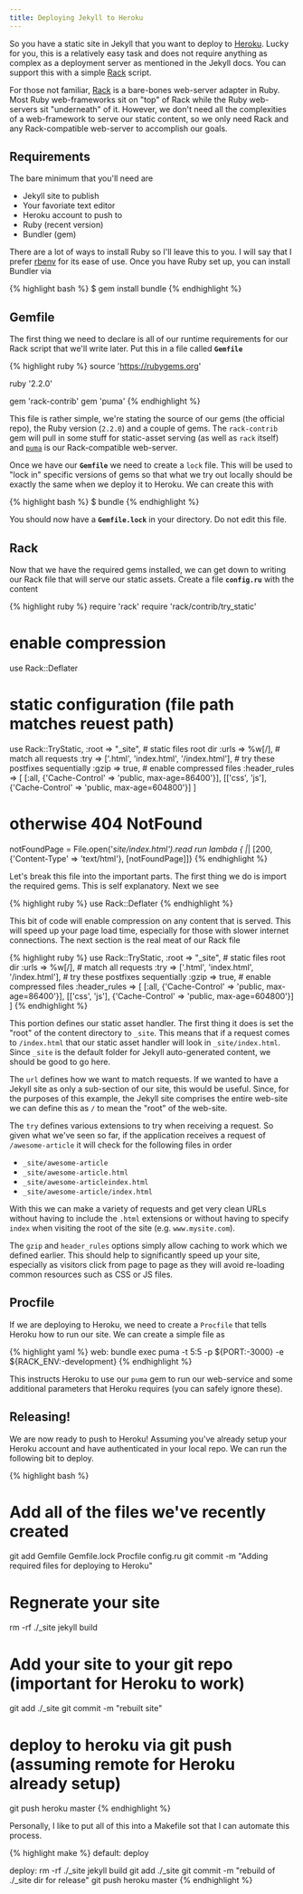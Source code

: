```yaml
---
title: Deploying Jekyll to Heroku
---
```


So you have a static site in Jekyll that you want to deploy to
[Heroku][heroku]. Lucky for you, this is a relatively easy task and does not
require anything as complex as a deployment server as mentioned in the
Jekyll docs. You can support this with a simple [Rack][rack] script.

For those not familiar, [Rack][rack] is a bare-bones web-server adapter in
Ruby. Most Ruby web-frameworks sit on "top" of Rack while the Ruby web-servers
sit "underneath" of it. However, we don't need all the complexities of a web-framework
to serve our static content, so we only need Rack and any Rack-compatible
web-server to accomplish our goals.

## Requirements

The bare minimum that you'll need are

+ Jekyll site to publish
+ Your favoriate text editor
+ Heroku account to push to
+ Ruby (recent version)
+ Bundler (gem)

There are a lot of ways to install Ruby so I'll leave this to you. I will
say that I prefer [rbenv][rbenv] for its ease of use. Once you have Ruby
set up, you can install Bundler via

{% highlight bash %}
$ gem install bundle
{% endhighlight %}

## Gemfile

The first thing we need to declare is all of our runtime requirements for our Rack
script that we'll write later. Put this in a file called __`Gemfile`__

{% highlight ruby %}
source 'https://rubygems.org'

ruby '2.2.0'

gem 'rack-contrib'
gem 'puma'
{% endhighlight %}

This file is rather simple, we're stating the source of our gems (the official repo),
the Ruby version (`2.2.0`) and a couple of gems. The `rack-contrib` gem will pull in
some stuff for static-asset serving (as well as `rack` itself) and [`puma`][puma] is
our Rack-compatible web-server.

Once we have our __`Gemfile`__ we need to create a `lock` file. This will be used
to "lock in" specific versions of gems so that what we try out locally should be
exactly the same when we deploy it to Heroku. We can create this with

{% highlight bash %}
$ bundle
{% endhighlight %}

You should now have a __`Gemfile.lock`__ in your directory. Do not edit this file.

## Rack

Now that we have the required gems installed, we can get down to writing our Rack
file that will serve our static assets. Create a file __`config.ru`__ with the
content

{% highlight ruby %}
require 'rack'
require 'rack/contrib/try_static'

# enable compression
use Rack::Deflater

# static configuration (file path matches reuest path)
use Rack::TryStatic,
      :root => "_site",  # static files root dir
      :urls => %w[/],    # match all requests
      :try => ['.html', 'index.html', '/index.html'], # try these postfixes sequentially
      :gzip => true,     # enable compressed files
      :header_rules => [
        [:all, {'Cache-Control' => 'public, max-age=86400'}],
        [['css', 'js'], {'Cache-Control' => 'public, max-age=604800'}]
      ]

# otherwise 404 NotFound
notFoundPage = File.open('_site/index.html').read
run lambda { |_| [200, {'Content-Type' => 'text/html'}, [notFoundPage]]}
{% endhighlight %}

Let's break this file into the important parts. The first thing we do is import
the required gems. This is self explanatory. Next we see

{% highlight ruby %}
use Rack::Deflater
{% endhighlight %}

This bit of code will enable compression on any content that is served. This will speed up
your page load time, especially for those with slower internet connections. The next section
is the real meat of our Rack file

{% highlight ruby %}
use Rack::TryStatic,
      :root => "_site",  # static files root dir
      :urls => %w[/],    # match all requests
      :try => ['.html', 'index.html', '/index.html'], # try these postfixes sequentially
      :gzip => true,     # enable compressed files
      :header_rules => [
        [:all, {'Cache-Control' => 'public, max-age=86400'}],
        [['css', 'js'], {'Cache-Control' => 'public, max-age=604800'}]
      ]
{% endhighlight %}

This portion defines our static asset handler. The first thing it does is set the "root" of the
content directory to `_site`. This means that if a request comes to `/index.html` that our static
asset handler will look in `_site/index.html`. Since `_site` is the default folder for Jekyll
auto-generated content, we should be good to go here.

The `url` defines how we want to match requests. If we wanted to have a Jekyll site as only a
sub-section of our site, this would be useful. Since, for the purposes of this example, the Jekyll
site comprises the entire web-site we can define this as `/` to mean the "root" of the web-site.

The `try` defines various extensions to try when receiving a request. So given what we've seen so
far, if the application receives a request of `/awesome-article` it will check for the following
files in order

+ `_site/awesome-article`
+ `_site/awesome-article.html`
+ `_site/awesome-articleindex.html`
+ `_site/awesome-article/index.html`

With this we can make a variety of requests and get very clean URLs without having to include the
`.html` extensions or without having to specify `index` when visiting the root of the site (e.g.
`www.mysite.com`).

The `gzip` and `header_rules` options simply allow caching to work which we defined earlier. This
should help to significantly speed up your site, especially as visitors click from page to page as
they will avoid re-loading common resources such as CSS or JS files.

## Procfile

If we are deploying to Heroku, we need to create a `Procfile` that tells Heroku how to run our site.
We can create a simple file as

{% highlight yaml %}
web: bundle exec puma -t 5:5 -p ${PORT:-3000} -e ${RACK_ENV:-development}
{% endhighlight %}

This instructs Heroku to use our `puma` gem to run our web-service and some additional parameters that
Heroku requires (you can safely ignore these).

## Releasing!

We are now ready to push to Heroku! Assuming you've already setup your Heroku account and have
authenticated in your local repo. We can run the following bit to deploy.

{% highlight bash %}
# Add all of the files we've recently created
git add Gemfile Gemfile.lock Procfile config.ru
git commit -m "Adding required files for deploying to Heroku"

# Regnerate your site
rm -rf ./_site
jekyll build

# Add your site to your git repo (important for Heroku to work)
git add ./_site
git commit -m "rebuilt site"

# deploy to heroku via git push (assuming remote for Heroku already setup)
git push heroku master
{% endhighlight %}

Personally, I like to put all of this into a Makefile sot that I can automate this process.

{% highlight make %}
default: deploy

deploy:
	rm -rf ./_site
	jekyll build
	git add ./_site
	git commit -m "rebuild of ./_site dir for release"
	git push heroku master
{% endhighlight %}



  [heroku]: http://www.heroku.com/
  [rack]: http://rack.github.io/
  [rbenv]: https://github.com/rbenv/rbenv
  [puma]: http://puma.io/
